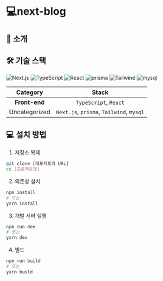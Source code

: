 # 💻next-blog

## 🚀 소개

## 🛠️ 기술 스택

![Next.js](https://img.shields.io/badge/Next.js-000000?style=for-the-badge&logo=nextdotjs&logoColor=white) ![TypeScript](https://img.shields.io/badge/TypeScript-3178C6?style=for-the-badge&logo=typescript&logoColor=white) ![React](https://img.shields.io/badge/React-61DAFB?style=for-the-badge&logo=react&logoColor=white) ![prisma](https://img.shields.io/badge/prisma-000000?style=for-the-badge&logo=prisma&logoColor=white) ![Tailwind](https://img.shields.io/badge/Tailwind-000000?style=for-the-badge&logo=tailwind&logoColor=white) ![mysql](https://img.shields.io/badge/mysql-000000?style=for-the-badge&logo=mysql&logoColor=white)

| **Category**  |                **Stack**                 |
| :-----------: | :--------------------------------------: |
| **Front-end** |          `TypeScript`, `React`           |
| Uncategorized | `Next.js`, `prisma`, `Tailwind`, `mysql` |

## 💻 설치 방법

1. 저장소 복제

```bash
git clone [레포지토리 URL]
cd [프로젝트명]
```

2. 의존성 설치

```bash
npm install
# 또는
yarn install
```

3. 개발 서버 실행

```bash
npm run dev
# 또는
yarn dev
```

4. 빌드

```bash
npm run build
# 또는
yarn build
```
